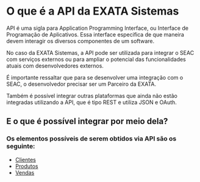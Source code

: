 # O que é a API da EXATA Sistemas
API  é uma sigla para Application Programming Interface, ou Interface de Programação de Aplicativos. Essa interface especifica de que maneira devem interagir os diversos componentes de um software.

No caso da EXATA Sistemas, a API pode ser utilizada para integrar o SEAC com serviços externos ou para ampliar o potencial das funcionalidades atuais com desenvolvedores externos.

É importante ressaltar que para se desenvolver uma integração com o SEAC, o desenvolvedor precisar ser um Parceiro da EXATA.

Também é possível integrar outras plataformas que ainda não estão integradas utilizando a API, que é tipo REST e utiliza JSON e OAuth.

## E o que é possível integrar por meio dela?
### Os elementos possíveis de serem obtidos via API são os seguinte:
* [Clientes](clientes.md)
* [Produtos](produtos.md)
* [Vendas](vendas.md)
